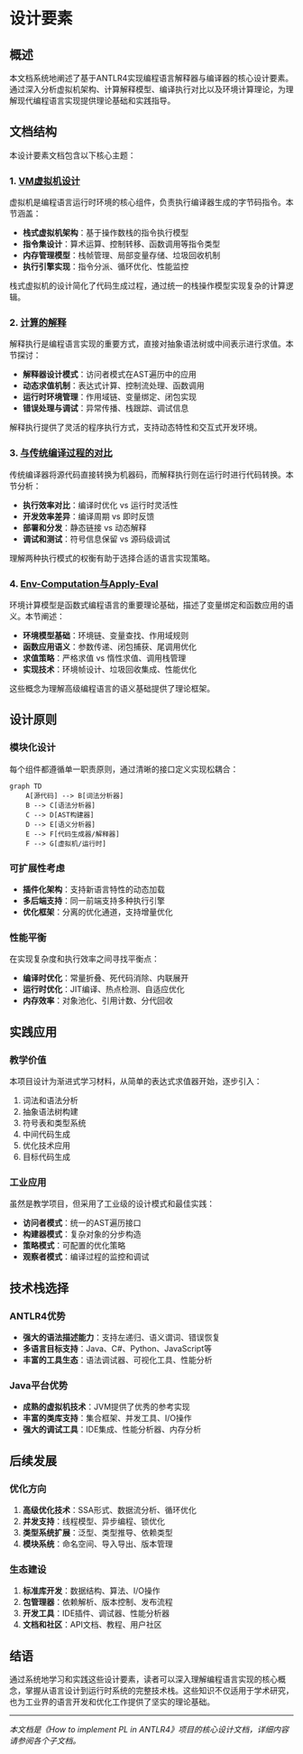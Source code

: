 # 设计要素

## 概述

本文档系统地阐述了基于ANTLR4实现编程语言解释器与编译器的核心设计要素。通过深入分析虚拟机架构、计算解释模型、编译执行对比以及环境计算理论，为理解现代编程语言实现提供理论基础和实践指导。

## 文档结构

本设计要素文档包含以下核心主题：

### 1. [VM虚拟机设计](VM虚拟机设计.md)

虚拟机是编程语言运行时环境的核心组件，负责执行编译器生成的字节码指令。本节涵盖：

- **栈式虚拟机架构**：基于操作数栈的指令执行模型
- **指令集设计**：算术运算、控制转移、函数调用等指令类型
- **内存管理模型**：栈帧管理、局部变量存储、垃圾回收机制
- **执行引擎实现**：指令分派、循环优化、性能监控

栈式虚拟机的设计简化了代码生成过程，通过统一的栈操作模型实现复杂的计算逻辑。

### 2. [计算的解释](计算的解释.md)

解释执行是编程语言实现的重要方式，直接对抽象语法树或中间表示进行求值。本节探讨：

- **解释器设计模式**：访问者模式在AST遍历中的应用
- **动态求值机制**：表达式计算、控制流处理、函数调用
- **运行时环境管理**：作用域链、变量绑定、闭包实现
- **错误处理与调试**：异常传播、栈跟踪、调试信息

解释执行提供了灵活的程序执行方式，支持动态特性和交互式开发环境。

### 3. [与传统编译过程的对比](与传统编译过程的对比.md)

传统编译器将源代码直接转换为机器码，而解释执行则在运行时进行代码转换。本节分析：

- **执行效率对比**：编译时优化 vs 运行时灵活性
- **开发效率差异**：编译周期 vs 即时反馈
- **部署和分发**：静态链接 vs 动态解释
- **调试和测试**：符号信息保留 vs 源码级调试

理解两种执行模式的权衡有助于选择合适的语言实现策略。

### 4. [Env-Computation与Apply-Eval](Env-Computation与Apply-Eval.md)

环境计算模型是函数式编程语言的重要理论基础，描述了变量绑定和函数应用的语义。本节阐述：

- **环境模型基础**：环境链、变量查找、作用域规则
- **函数应用语义**：参数传递、闭包捕获、尾调用优化
- **求值策略**：严格求值 vs 惰性求值、调用栈管理
- **实现技术**：环境帧设计、垃圾回收集成、性能优化

这些概念为理解高级编程语言的语义基础提供了理论框架。

## 设计原则

### 模块化设计

每个组件都遵循单一职责原则，通过清晰的接口定义实现松耦合：

```mermaid
graph TD
    A[源代码] --> B[词法分析器]
    B --> C[语法分析器]
    C --> D[AST构建器]
    D --> E[语义分析器]
    E --> F[代码生成器/解释器]
    F --> G[虚拟机/运行时]
```

### 可扩展性考虑

- **插件化架构**：支持新语言特性的动态加载
- **多后端支持**：同一前端支持多种执行引擎
- **优化框架**：分离的优化通道，支持增量优化

### 性能平衡

在实现复杂度和执行效率之间寻找平衡点：

- **编译时优化**：常量折叠、死代码消除、内联展开
- **运行时优化**：JIT编译、热点检测、自适应优化
- **内存效率**：对象池化、引用计数、分代回收

## 实践应用

### 教学价值

本项目设计为渐进式学习材料，从简单的表达式求值器开始，逐步引入：

1. 词法和语法分析
2. 抽象语法树构建
3. 符号表和类型系统
4. 中间代码生成
5. 优化技术应用
6. 目标代码生成

### 工业应用

虽然是教学项目，但采用了工业级的设计模式和最佳实践：

- **访问者模式**：统一的AST遍历接口
- **构建器模式**：复杂对象的分步构造
- **策略模式**：可配置的优化策略
- **观察者模式**：编译过程的监控和调试

## 技术栈选择

### ANTLR4优势

- **强大的语法描述能力**：支持左递归、语义谓词、错误恢复
- **多语言目标支持**：Java、C#、Python、JavaScript等
- **丰富的工具生态**：语法调试器、可视化工具、性能分析

### Java平台优势

- **成熟的虚拟机技术**：JVM提供了优秀的参考实现
- **丰富的类库支持**：集合框架、并发工具、I/O操作
- **强大的调试工具**：IDE集成、性能分析器、内存分析

## 后续发展

### 优化方向

1. **高级优化技术**：SSA形式、数据流分析、循环优化
2. **并发支持**：线程模型、异步编程、锁优化
3. **类型系统扩展**：泛型、类型推导、依赖类型
4. **模块系统**：命名空间、导入导出、版本管理

### 生态建设

1. **标准库开发**：数据结构、算法、I/O操作
2. **包管理器**：依赖解析、版本控制、发布流程
3. **开发工具**：IDE插件、调试器、性能分析器
4. **文档和社区**：API文档、教程、用户社区

## 结语

通过系统地学习和实践这些设计要素，读者可以深入理解编程语言实现的核心概念，掌握从语言设计到运行时系统的完整技术栈。这些知识不仅适用于学术研究，也为工业界的语言开发和优化工作提供了坚实的理论基础。

---

*本文档是《How to implement PL in ANTLR4》项目的核心设计文档，详细内容请参阅各个子文档。*